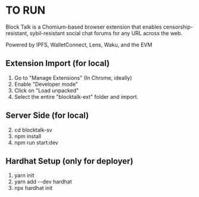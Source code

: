 # TO RUN
Block Talk is a Chomium-based browser extension that enables censorship-resistant, sybil-resistant social chat forums for any URL across the web.

Powered by IPFS, WalletConnect, Lens, Waku, and the EVM

## Extension Import (for local)
1. Go to "Manage Extensions" (In Chrome, ideally)
2. Enable "Developer mode" 
3. Click on "Load unpacked"
4. Select the entire "blocktalk-ext" folder and import.

## Server Side (for local)
2. cd blocktalk-sv
3. npm install
4. npm run start:dev

## Hardhat Setup (only for deployer)
1. yarn init
2. yarn add --dev hardhat
3. npx hardhat init

